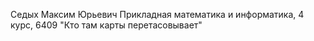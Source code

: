 Седых Максим Юрьевич
Прикладная математика и информатика, 4 курс,  6409
"Кто там карты перетасовывает"

